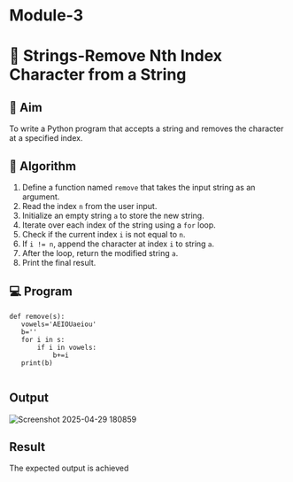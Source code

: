 # Module-3
# 🧹 Strings-Remove Nth Index Character from a String

## 🎯 Aim
To write a Python program that accepts a string and removes the character at a specified index.

## 🧠 Algorithm
1. Define a function named `remove` that takes the input string as an argument.
2. Read the index `n` from the user input.
3. Initialize an empty string `a` to store the new string.
4. Iterate over each index of the string using a `for` loop.
5. Check if the current index `i` is not equal to `n`.
6. If `i != n`, append the character at index `i` to string `a`.
7. After the loop, return the modified string `a`.
8. Print the final result.

## 💻 Program
```
def remove(s):
   vowels='AEIOUaeiou'
   b=''
   for i in s:
       if i in vowels:
           b+=i
   print(b)


```

## Output
![Screenshot 2025-04-29 180859](https://github.com/user-attachments/assets/3093fabc-f061-47a9-a3f6-50704bb9c868)


## Result
The expected output is achieved
